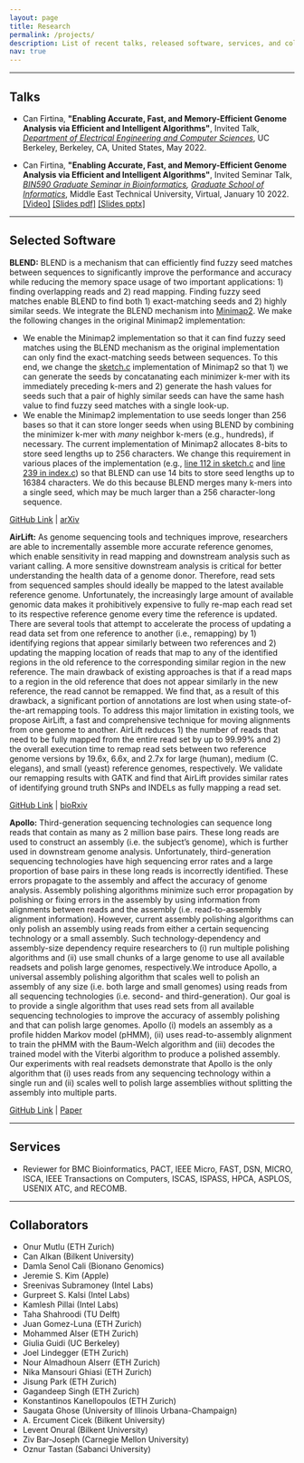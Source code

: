 ```yaml
---
layout: page
title: Research
permalink: /projects/
description: List of recent talks, released software, services, and collaborators.
nav: true
---
```


___
## Talks

* Can Firtina, **"Enabling Accurate, Fast, and Memory-Efficient Genome Analysis via Efficient and Intelligent Algorithms"**, Invited Talk, *[Department of Electrical Engineering and Computer Sciences](https://eecs.berkeley.edu)*, UC Berkeley, Berkeley, CA, United States, May 2022.

* Can Firtina, **"Enabling Accurate, Fast, and Memory-Efficient Genome Analysis via Efficient and Intelligent Algorithms"**, Invited Seminar Talk, *[BIN590 Graduate Seminar in Bioinformatics](https://catalog.metu.edu.tr/course.php?prog=908&course_code=9080590), [Graduate School of Informatics](http://www.ii.metu.edu.tr/)*, Middle East Technical University, Virtual, January 10 2022. [[Video]](https://www.youtube.com/watch?v=Y4KMqvUYF-E) [[Slides pdf]](https://safari.ethz.ch/projects_and_seminars/fall2021/lib/exe/fetch.php?media=firtina-metu-graduateseminar-enablingfastefficientgenomeanalysis-january-10-2022.pdf) [[Slides pptx]](https://safari.ethz.ch/projects_and_seminars/fall2021/lib/exe/fetch.php?media=firtina-metu-graduateseminar-enablingfastefficientgenomeanalysis-january-10-2022.pptx)

___
## Selected Software

**BLEND:** BLEND is a mechanism that can efficiently find fuzzy seed matches between sequences to significantly improve the performance and accuracy while reducing the memory space usage of two important applications: 1) finding overlapping reads and 2) read mapping. Finding fuzzy seed matches enable BLEND to find both 1) exact-matching seeds and 2) highly similar seeds. We integrate the BLEND mechanism into [Minimap2](https://github.com/lh3/minimap2/tree/7358a1ead1adfa89a2d3d0e72ffddd05732f9850). We make the following changes in the original Minimap2 implementation:

- We enable the Minimap2 implementation so that it can find fuzzy seed matches using the BLEND mechanism as the original implementation can only find the exact-matching seeds between sequences. To this end, we change the [sketch.c](https://github.com/lh3/minimap2/blob/7358a1ead1adfa89a2d3d0e72ffddd05732f9850/sketch.c) implementation of Minimap2 so that 1) we can generate the seeds by concatanating each minimizer k-mer with its immediately preceding k-mers and 2) generate the hash values for seeds such that a pair of highly similar seeds can have the same hash value to find fuzzy seed matches with a single look-up.
- We enable the Minimap2 implementation to use seeds longer than 256 bases so that it can store longer seeds when using BLEND by combining the minimizer k-mer with *many* neighbor k-mers (e.g., hundreds), if necessary. The current implementation of Minimap2 allocates 8-bits to store seed lengths up to 256 characters. We change this requirement in various places of the implementation (e.g., [line 112 in sketch.c](https://github.com/lh3/minimap2/blob/7358a1ead1adfa89a2d3d0e72ffddd05732f9850/sketch.c#L112) and [line 239 in index.c](https://github.com/lh3/minimap2/blob/7358a1ead1adfa89a2d3d0e72ffddd05732f9850/index.c#L239)) so that BLEND can use 14 bits to store seed lengths up to 16384 characters. We do this because BLEND merges many k-mers into a single seed, which may be much larger than a 256 character-long sequence.

[GitHub Link](https://github.com/CMU-SAFARI/BLEND) \| [arXiv](https://arxiv.org/abs/2112.08687)

**AirLift:** As genome sequencing tools and techniques improve, researchers are able to incrementally assemble more accurate reference genomes, which enable sensitivity in read mapping and downstream analysis such as variant calling. A more sensitive downstream analysis is critical for better understanding the health data of a genome donor. Therefore, read sets from sequenced samples should ideally be mapped to the latest available reference genome. Unfortunately, the increasingly large amount of available genomic data makes it prohibitively expensive to fully re-map each read set to its respective reference genome every time the reference is updated. There are several tools that attempt to accelerate the process of updating a read data set from one reference to another (i.e., remapping) by 1) identifying regions that appear similarly between two references and 2) updating the mapping location of reads that map to any of the identified regions in the old reference to the corresponding similar region in the new reference. The main drawback of existing approaches is that if a read maps to a region in the old reference that does not appear similarly in the new reference, the read cannot be remapped. We find that, as a result of this drawback, a significant portion of annotations are lost when using state-of-the-art remapping tools. To address this major limitation in existing tools, we propose AirLift, a fast and comprehensive technique for moving alignments from one genome to another. AirLift reduces 1) the number of reads that need to be fully mapped from the entire read set by up to 99.99% and 2) the overall execution time to remap read sets between two reference genome versions by 19.6x, 6.6x, and 2.7x for large (human), medium (C. elegans), and small (yeast) reference genomes, respectively. We validate our remapping results with GATK and find that AirLift provides similar rates of identifying ground truth SNPs and INDELs as fully mapping a read set.

[GitHub Link](https://github.com/CMU-SAFARI/AirLift) \| [bioRxiv](https://www.biorxiv.org/content/10.1101/2021.02.16.431517v1)

**Apollo:** Third-generation sequencing technologies can sequence long reads that contain as many as 2 million base pairs. These long reads are used to construct an assembly (i.e. the subject’s genome), which is further used in downstream genome analysis. Unfortunately, third-generation sequencing technologies have high sequencing error rates and a large proportion of base pairs in these long reads is incorrectly identified. These errors propagate to the assembly and affect the accuracy of genome analysis. Assembly polishing algorithms minimize such error propagation by polishing or fixing errors in the assembly by using information from alignments between reads and the assembly (i.e. read-to-assembly alignment information). However, current assembly polishing algorithms can only polish an assembly using reads from either a certain sequencing technology or a small assembly. Such technology-dependency and assembly-size dependency require researchers to (i) run multiple polishing algorithms and (ii) use small chunks of a large genome to use all available readsets and polish large genomes, respectively.We introduce Apollo, a universal assembly polishing algorithm that scales well to polish an assembly of any size (i.e. both large and small genomes) using reads from all sequencing technologies (i.e. second- and third-generation). Our goal is to provide a single algorithm that uses read sets from all available sequencing technologies to improve the accuracy of assembly polishing and that can polish large genomes. Apollo (i) models an assembly as a profile hidden Markov model (pHMM), (ii) uses read-to-assembly alignment to train the pHMM with the Baum-Welch algorithm and (iii) decodes the trained model with the Viterbi algorithm to produce a polished assembly. Our experiments with real readsets demonstrate that Apollo is the only algorithm that (i) uses reads from any sequencing technology within a single run and (ii) scales well to polish large assemblies without splitting the assembly into multiple parts.

[GitHub Link](https://github.com/CMU-SAFARI/Apollo) \| [Paper](https://academic.oup.com/bioinformatics/article/36/12/3669/5804978?login=true)

___
## Services

  * Reviewer for BMC Bioinformatics, PACT, IEEE Micro, FAST, DSN, MICRO, ISCA, IEEE Transactions on Computers, ISCAS, ISPASS, HPCA, ASPLOS, USENIX ATC, and RECOMB.

___
## Collaborators
  * Onur Mutlu (ETH Zurich)
  * Can Alkan (Bilkent University)
  * Damla Senol Cali (Bionano Genomics)
  * Jeremie S. Kim (Apple)
  * Sreenivas Subramoney (Intel Labs)
  * Gurpreet S. Kalsi (Intel Labs)
  * Kamlesh Pillai (Intel Labs)
  * Taha Shahroodi (TU Delft)
  * Juan Gomez-Luna (ETH Zurich)
  * Mohammed Alser (ETH Zurich)
  * Giulia Guidi (UC Berkeley)
  * Joel Lindegger (ETH Zurich)
  * Nour Almadhoun Alserr (ETH Zurich)
  * Nika Mansouri Ghiasi (ETH Zurich)
  * Jisung Park (ETH Zurich)
  * Gagandeep Singh (ETH Zurich)
  * Konstantinos Kanellopoulos (ETH Zurich)
  * Saugata Ghose (University of Illinois Urbana-Champaign)
  * A. Ercument Cicek (Bilkent University)
  * Levent Onural (Bilkent University)
  * Ziv Bar-Joseph (Carnegie Mellon University)
  * Oznur Tastan (Sabanci University)